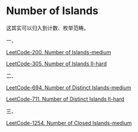 # Number of Islands

这其实可以归入到计数、枚举范畴。

一、

[LeetCode-200. Number of Islands-medium](https://leetcode.cn/problems/number-of-islands/)

[LeetCode-305. Number of Islands II-hard](https://leetcode.cn/problems/number-of-islands-ii/) 

二、

[LeetCode-694. Number of Distinct Islands-medium](https://leetcode.cn/problems/number-of-distinct-islands/) 

[LeetCode-711. Number of Distinct Islands II-hard](https://leetcode.cn/problems/number-of-distinct-islands-ii/)

三、

[LeetCode-1254. Number of Closed Islands-medium](https://leetcode.cn/problems/number-of-closed-islands/)